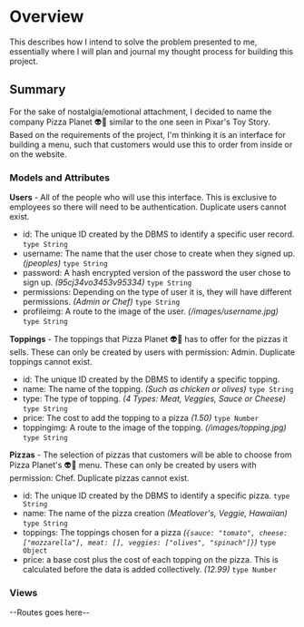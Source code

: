 # Overview
This describes how I intend to solve the problem presented to me, essentially where I will plan and journal my thought process for building this project. 

## Summary
For the sake of nostalgia/emotional attachment, I decided to name the company Pizza Planet :alien::pizza: similar to the one seen in Pixar's Toy Story. Based on the requirements of the project, I'm thinking it is an interface for building a menu, such that customers would use this to order from inside or on the website.

### Models and Attributes
**Users** - All of the people who will use this interface. This is exclusive to employees so there will need to be authentication. Duplicate users cannot exist. 
- id: The unique ID created by the DBMS to identify a specific user record. `type String`
- username: The name that the user chose to create when they signed up. *(jpeoples)* `type String`
- password: A hash encrypted version of the password the user chose to sign up. *(95cj34vo3453v95334)* `type String`
- permissions: Depending on the type of user it is, they will have different permissions. *(Admin or Chef)* `type String`
- profileimg: A route to the image of the user. *(/images/username.jpg)* `type String`

**Toppings** - The toppings that Pizza Planet :alien::pizza: has to offer for the pizzas it sells. These can only be created by users with permission: Admin. Duplicate toppings cannot exist. 
- id: The unique ID created by the DBMS to identify a specific topping.
- name: The name of the topping. *(Such as chicken or olives)* `type String`
- type: The type of topping. *(4 Types: Meat, Veggies, Sauce or Cheese)* `type String`
- price: The cost to add the topping to a pizza *(1.50)* `type Number`
- toppingimg: A route to the image of the topping. *(/images/topping.jpg)* `type String`  

**Pizzas** - The selection of pizzas that customers will be able to choose from Pizza Planet's :alien::pizza: menu. These can only be created by users with permission: Chef. Duplicate pizzas cannot exist. 
- id: The unique ID created by the DBMS to identify a specific pizza. `type String`
- name: The name of the pizza creation *(Meatlover's, Veggie, Hawaiian)* `type String`
- toppings: The toppings chosen for a pizza *(`{sauce: "tomato", cheese: ["mozzarella"], meat: [], veggies: ["olives", "spinach"]}`)* `type Object`
- price: a base cost plus the cost of each topping on the pizza. This is calculated before the data is added collectively. *(12.99)* `type Number`

### Views

--Routes goes here--